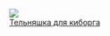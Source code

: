![](/books/prose_rus_classic/Николай%20Рубан/Тельняшка%20для%20киборга.jpg)  
[Тельняшка для киборга](/books/prose_rus_classic/Николай%20Рубан/Тельняшка%20для%20киборга)